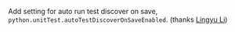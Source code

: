 Add setting for auto run test discover on save, `python.unitTest.autoTestDiscoverOnSaveEnabled`.
(thanks [Lingyu Li](http://github.com/lingyv-li/))
